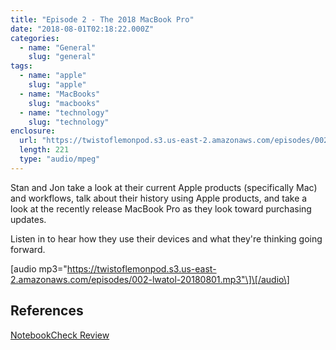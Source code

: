 ```yaml
---
title: "Episode 2 - The 2018 MacBook Pro"
date: "2018-08-01T02:18:22.000Z"
categories:
  - name: "General"
    slug: "general"
tags:
  - name: "apple"
    slug: "apple"
  - name: "MacBooks"
    slug: "macbooks"
  - name: "technology"
    slug: "technology"
enclosure:
  url: "https://twistoflemonpod.s3.us-east-2.amazonaws.com/episodes/002-lwatol-20180801.mp3"
  length: 221
  type: "audio/mpeg"
---
```


Stan and Jon take a look at their current Apple products (specifically Mac) and workflows, talk about their history using Apple products, and take a look at the recently release MacBook Pro as they look toward purchasing updates.

Listen in to hear how they use their devices and what they're thinking going forward.

\[audio mp3="https://twistoflemonpod.s3.us-east-2.amazonaws.com/episodes/002-lwatol-20180801.mp3"\]\[/audio\]

## References

[NotebookCheck Review](https://www.notebookcheck.net/Apple-MacBook-Pro-13-2018-Touch-Bar-i5-Laptop-Review.316648.0.html)
